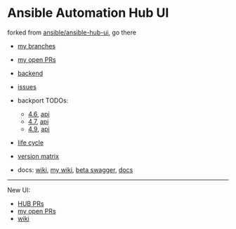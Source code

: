 # Ansible Automation Hub UI

forked from [ansible/ansible-hub-ui](https://github.com/ansible/ansible-hub-ui), go there

* [my branches](https://github.com/himdel/ansible-hub-ui/branches/all)
* [my open PRs](https://github.com/ansible/ansible-hub-ui/pulls/himdel)
* [backend](https://github.com/himdel/galaxy_ng/)

* [issues](https://issues.redhat.com/issues/?filter=-1&jql=assignee%20%3D%20currentUser()%20AND%20resolution%20%3D%20Unresolved%20order%20by%20status%20desc%2C%20updated%20DESC)
* backport TODOs:
  * [4.6](https://github.com/ansible/ansible-hub-ui/pulls?q=is%3Apr+label%3Abackport-4.6+-label%3Abackported-4.6), [api](https://github.com/ansible/galaxy_ng/pulls?q=is%3Apr+label%3Abackport-4.6+-label%3Abackported-4.6)
  * [4.7](https://github.com/ansible/ansible-hub-ui/pulls?q=is%3Apr+label%3Abackport-4.7+-label%3Abackported-4.7), [api](https://github.com/ansible/galaxy_ng/pulls?q=is%3Apr+label%3Abackport-4.7+-label%3Abackported-4.7)
  * [4.9](https://github.com/ansible/ansible-hub-ui/pulls?q=is%3Apr+label%3Abackport-4.9+-label%3Abackported-4.9), [api](https://github.com/ansible/galaxy_ng/pulls?q=is%3Apr+label%3Abackport-4.9+-label%3Abackported-4.9)
  
* [life cycle](https://access.redhat.com/support/policy/updates/ansible-automation-platform)
* [version matrix](https://github.com/ansible/galaxy_ng/wiki/Galaxy-NG-Version-Matrix)

* docs: [wiki](https://github.com/ansible/galaxy_ng/wiki), [my wiki](https://github.com/himdel/ansible-hub-ui/wiki), [beta swagger](https://beta-galaxy.ansible.com/api/v3/swagger-ui/), [docs](https://ansible.readthedocs.io/projects/galaxy-ng/en/latest/)

---

New UI:

* [HUB PRs](https://github.com/ansible/ansible-ui/pulls?q=is%3Apr+is%3Aopen+label%3AHUB)
* [my open PRs](https://github.com/ansible/ansible-ui/pulls/himdel)
* [wiki](https://github.com/ansible/ansible-ui/wiki)
